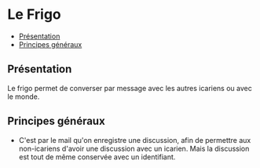 # Le Frigo

* [Présentation](#presentationfrigo)
* [Principes généraux](#principesgeneraux)

<a name='presentationfrigo'></a>

## Présentation


Le frigo permet de converser par message avec les autres icariens ou avec le monde.

<a name='principesgeneraux'></a>

## Principes généraux

* C'est par le mail qu'on enregistre une discussion, afin de permettre aux non-icariens d'avoir une discussion avec un icarien. Mais la discussion est tout de même conservée avec un identifiant.
